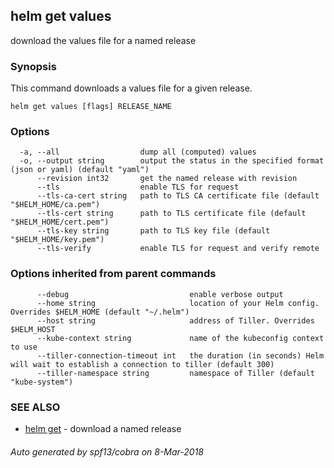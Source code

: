 ## helm get values

download the values file for a named release

### Synopsis



This command downloads a values file for a given release.


```
helm get values [flags] RELEASE_NAME
```

### Options

```
  -a, --all                  dump all (computed) values
  -o, --output string        output the status in the specified format (json or yaml) (default "yaml")
      --revision int32       get the named release with revision
      --tls                  enable TLS for request
      --tls-ca-cert string   path to TLS CA certificate file (default "$HELM_HOME/ca.pem")
      --tls-cert string      path to TLS certificate file (default "$HELM_HOME/cert.pem")
      --tls-key string       path to TLS key file (default "$HELM_HOME/key.pem")
      --tls-verify           enable TLS for request and verify remote
```

### Options inherited from parent commands

```
      --debug                           enable verbose output
      --home string                     location of your Helm config. Overrides $HELM_HOME (default "~/.helm")
      --host string                     address of Tiller. Overrides $HELM_HOST
      --kube-context string             name of the kubeconfig context to use
      --tiller-connection-timeout int   the duration (in seconds) Helm will wait to establish a connection to tiller (default 300)
      --tiller-namespace string         namespace of Tiller (default "kube-system")
```

### SEE ALSO
* [helm get](helm_get.md)	 - download a named release

###### Auto generated by spf13/cobra on 8-Mar-2018

